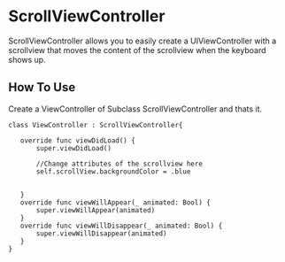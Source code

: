 # ScrollViewController

ScrollViewController allows you to easily create a UIViewController with a scrollview that moves the content of the scrollview when the keyboard shows up.

## How To Use
Create a ViewController of Subclass ScrollViewController and thats it.
 ```
 class ViewController : ScrollViewController{
    
    override func viewDidLoad() {
        super.viewDidLoad()
        
        //Change attributes of the scrollview here
        self.scrollView.backgroundColor = .blue
        
        
    }
    override func viewWillAppear(_ animated: Bool) {
        super.viewWillAppear(animated)
    }
    override func viewWillDisappear(_ animated: Bool) {
        super.viewWillDisappear(animated)
    }
}
 ```

